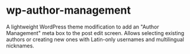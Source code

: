 # wp-author-management
A lightweight WordPress theme modification to add an "Author Management" meta box to the post edit screen. Allows selecting existing authors or creating new ones with Latin-only usernames and multilingual nicknames.
